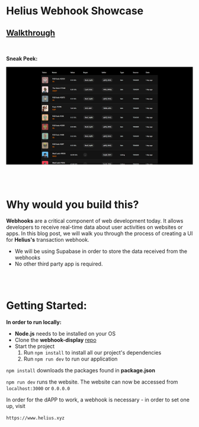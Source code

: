 # **Helius Webhook Showcase**

## **[Walkthrough](https://tidelaw.notion.site/Helius-Webhook-Showcase-d0f07ef7cd524dddb579a31af2fd13da)**

<br>

**Sneak Peek:**

![[preview]](preview.png)

<br><br>

# **Why would you build this?**

**Webhooks** are a critical component of web development today. It allows developers to receive real-time data about user activities on websites or apps. In this blog post, we will walk you through the process of creating a UI for **Helius's** transaction webhook. 

- We will be using Supabase in order to store the data received from the webhooks
- No other third party app is required.


<br><br>

# **Getting Started:**

**In order to run locally:**


- **Node.js** needs to be installed on your OS
- Clone the **webhook-display** [repo](https://github.com/Tidelaw/webhook-display.git)
- Start the project
    1. Run `npm install` to install all our project's dependencies
    2. Run `npm run dev` to run our application


`npm install` downloads the packages found in **package.json**

`npm run dev` runs the website. The website can now be accessed from `localhost:3000` or `0.0.0.0`

In order for the dAPP to work, a webhook is necessary - in order to set one up, visit 

`https://www.helius.xyz `

<br><br>
